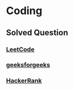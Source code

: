 # Coding
## Solved Question
### [LeetCode](./LeetCode)
### [geeksforgeeks](./geeksforgeeks) 
### [HackerRank](https://github.com/Rahul2IUC/Coding/tree/master/hackerrank)
